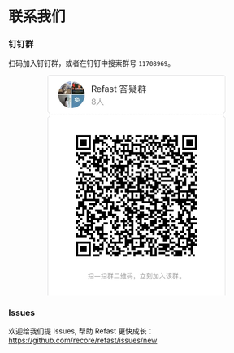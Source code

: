 # 联系我们

### 钉钉群

扫码加入钉钉群，或者在钉钉中搜索群号 `11708969`。
<center>
<img src="qrcode.jpg" align="center" width="350"/>
</center>


### Issues

欢迎给我们提 Issues, 帮助 Refast 更快成长： https://github.com/recore/refast/issues/new